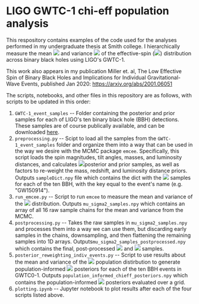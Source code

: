 # LIGO GWTC-1 chi-eff population analysis
This respository contains examples of the code used for the analyses performed in my undergraduate thesis at Smith college. I hierarchically measure the mean <img src="https://render.githubusercontent.com/render/math?math=\mu"> and variance <img src="https://render.githubusercontent.com/render/math?math=\sigma^2"> of the effective-spin (<img src="https://render.githubusercontent.com/render/math?math=\chi_\mathrm{eff}">) distribution across binary black holes using LIGO's GWTC-1. 

This work also appears in my publication Miller et. al, The Low Effective Spin of Binary Black Holes and Implications for Individual Gravitational-Wave Events, published Jan 2020: https://arxiv.org/abs/2001.06051

The scripts, notebooks, and other files in this repository are as follows, with scripts to be updated in this order:
1. `GWTC-1_event_samples` -- Folder containing the posterior and prior samples for each of LIGO's ten binary black hole (BBH) detections. These samples are of course publically available, and can be downloaded [here](https://dcc.ligo.org/LIGO-P1800370/public). 
2. `preprocessing.py` -- Scipt to load all the samples from the `GWTC-1_event_samples` folder and organize them into a way that can be used in the way we desire with the MCMC package `emcee`. Specifically, this script loads the spin magnitudes, tilt angles, masses, and luminosity distances, and calculates <img src="https://render.githubusercontent.com/render/math?math=\chi_\mathrm{eff}">posterior and prior samples, as well as factors to re-weight the mass, redshift, and luminosity distance priors. Outputs `sampleDict.npy` file which contains the dict with the <img src="https://render.githubusercontent.com/render/math?math=\chi_\mathrm{eff}"> samples for each of the ten BBH, with the key equal to the event's name (e.g. "GW150914"). 
3. `run_emcee.py` -- Script to run `emcee` to measure the mean and variance of the <img src="https://render.githubusercontent.com/render/math?math=\chi_\mathrm{eff}"> distribution. Outputs `mu_sigma2_samples.npy` which contains an array of all 16 raw sample chains for the mean and variance from the MCMC.
4. `postprocessing.py` -- Takes the raw samples in `mu_sigma2_samples.npy` and processes them into a way we can use them, but discarding early samples in the chains, downsampling, and then flattening the remaining samples into 1D arrays. Outputs`mu_sigma2_samples_postprocessed.npy` which contains the final, post-processed <img src="https://render.githubusercontent.com/render/math?math=\mu"> and <img src="https://render.githubusercontent.com/render/math?math=\sigma^2"> samples.
5.  `posterior_reweighting_indiv_events.py` -- Script to use results about the mean and variance of the <img src="https://render.githubusercontent.com/render/math?math=\chi_\mathrm{eff}"> population distirbution to generate population-informed <img src="https://render.githubusercontent.com/render/math?math=\chi_\mathrm{eff}"> posteriors for each of the ten BBH events in GWTC0-1. Outputs `population_informed_chieff_posteriors.npy` which contains the population-informed <img src="https://render.githubusercontent.com/render/math?math=\chi_\mathrm{eff}"> posteriors evaluated over a grid.
6. `plotting.ipynb` -- Jupyter notebook to plot results after each of the four scripts listed above.
